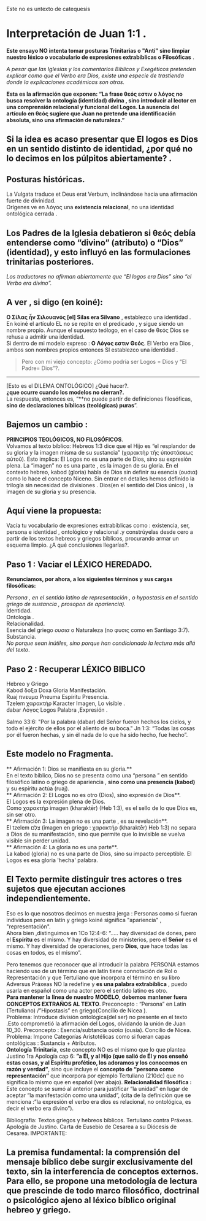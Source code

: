 Este no es untexto de catequesis 
# Interpretación de Juan 1:1 .  
**Este ensayo NO intenta tomar posturas Trinitarias o "Anti"  sino limpiar nuestro léxico o vocabulario de expresiones extrabiblicas o Filosóficas** .  

*A pesar que las Iglesias y los comentarios Bíblicos y Exegéticos pretenden explicar como que el Verbo era Dios, existe una especie de trastienda donde la explicaciones académicas son otras.* 

**Esta es la afirmación que exponen: “La frase θεός  εστιν ο λόγος no busca resolver la ontología (identidad) divina , sino introducir al lector en una comprensión relacional y funcional del Logos. 
La ausencia del artículo en θεός sugiere que Juan no pretende una identificación absoluta, sino una afirmación de naturaleza.”**
## Si la idea es acaso presentar que El logos  es Dios en un sentido distinto de identidad, ¿por qué no lo decimos en los púlpitos abiertamente? . 

## Posturas históricas.
La Vulgata traduce et Deus erat Verbum,  inclinándose hacia una afirmación fuerte de divinidad.    
Orígenes ve en λόγος una **existencia relacional**, no una identidad ontológica cerrada  .  
## Los Padres de la Iglesia debatieron si θεός debía entenderse como “divino” (atributo) o “Dios” (identidad), y esto influyó en las formulaciones trinitarias posteriores.     

*Los  traductores no  afirman abiertamente que “El logos era Dios” sino “el Verbo era divino”.*   

 ## A ver ,     si digo (en koiné): 
**Ο Σίλας ἦν Σιλουανός [el] Silas era Silvano**  ,   establezco una identidad .  
En  koiné el artículo EL no se repite en el predicado , y sigue siendo un nombre propio.
Aunque el supuesto teólogo, en el caso de θεός Dios se rehusa a admitir una identidad.  
Si dentro de mi modelo expreso :
**Ο Λόγος εστιν Θεός**. El Verbo era Dios , ambos son nombres propios entonces SI establezco una identidad .  
>Pero con mi viejo concepto: ¿Cómo podría ser Logos = Dios y “El Padre= Dios”?.

--- 
[Esto es el DILEMA ONTOLÓGICO] ¿Qué hacer?.  
**¿que ocurre cuando los modelos no cierran?.**  
La respuesta, entonces es, “**no puede partir de definiciones filosóficas, **sino de declaraciones bíblicas (teológicas) puras**”.  
## Bajemos un cambio :
**PRINCIPIOS TEOLÓGICOS, NO FILOSÓFICOS**.  
Volvamos al texto bíblico:
Hebreos 1:3 dice que el Hijo es “el resplandor de su gloria y la imagen misma de su sustancia” (χαρακτὴρ τῆς ὑποστάσεως αὐτοῦ). Esto implica:
El Logos no es una parte de Dios, sino su expresión plena.
La “imagen” no es una parte , es la imagen de su gloria.
En el contexto hebreo, kabod (gloria) habla de Dios sin definir su esencia (ουσια) como lo hace el concepto Niceno.
Sin entrar en detalles hemos definido la trilogía sin necesidad de divisiones .
Dios(en el sentido del Dios único) , la imagen de su gloria y su presencia.  
## Aquí viene la propuesta:
Vacía tu vocabulario de expresiones extrabíblicas como : existencia, ser, persona e identidad , ontológico y relacional .y constrúyelas desde cero a partir de los textos hebreos y griegos bíblicos, procurando armar un esquema limpio. ¿A qué conclusiones llegarías?.  
## Paso 1 : Vaciar el LÉXICO HEREDADO.  
**Renunciamos, por ahora, a los siguientes términos y sus cargas filosóficas:** 

*Persona , en el sentido latino de representación , o hypostasis en el sentido griego de sustancia , prosopon de apariencia).*  
Identidad.  
Ontología .  
Relacionalidad.  
Esencia del griego *ουσια* o  Naturaleza (no φυσις como en Santiago 3:7).   
Substancia.  
*No porque sean inútiles, sino porque han condicionado la lectura más allá del texto*.    

## Paso 2 : Recuperar LÉXICO BIBLICO 
Hebreo y Griego  
Kabod      δοξα   Doxa         Gloria  Manifestación.  
Ruaj       πνευμα Pneuma       Espíritu Presencia.  
Tzelem     χαρακτήρ Karacter   Imagen,   Lo visible .           
dabar      Λόγος Logos       Palabra ,Expresión .   

Salmo 33:6: "Por la palabra (dabar) del Señor fueron hechos los cielos, y todo el ejército de ellos por el aliento de su boca."
Jn 1:3: “Todas las cosas por él fueron hechas, y sin él nada de lo que ha sido hecho, fue hecho”.  
## Este modelo no Fragmenta.    
** Afirmación 1: Dios se manifiesta en su gloria.**  
En el texto bíblico, Dios no se presenta como una “persona ” en sentido filosófico latino o griego de apariencia , **sino como una presencia (kabod)** y su espíritu  actúa (ruaj).    
** Afirmación 2: El Logos no es otro (Dios), sino expresión de Dios**.  
El Logos es la expresión plena de Dios.  
 Como χαρακτήρ imagen  (kharaktēr) (Heb 1:3), es el sello de lo que Dios es, sin ser otro.  
** Afirmación 3: La imagen no es una parte , es su revelación**.   
El tzelem צֶלֶם (imagen en griego : χαρακτήρ (kharaktēr) Heb 1:3) no separa a Dios de su manifestación, sino que permite que lo invisible se vuelva visible sin perder unidad.  
** Afirmación 4: La gloria no es una parte**.  
La kabod (gloria) no es una parte de Dios, sino su impacto perceptible. El Logos es esa gloria 'hecha' palabra.   

## El Texto permite distinguir tres actores o  tres sujetos que ejecutan acciones independientemente. 
Eso es lo que nosotros decimos en nuestra jerga : Personas como si fueran individuos pero en latín y griego koiné significa "apariencia" , "representación".  
Ahora bien ,distinguimos en  1Co 12:4-6: “.....  hay diversidad de dones, pero el **Espíritu** es el mismo. Y hay diversidad de ministerios, pero el **Señor** es el mismo. Y hay diversidad de operaciones, pero **Dios**, que hace todas las cosas en todos, es el mismo”.   

Pero tenemos que reconocer que al introducir la palabra PERSONA estamos haciendo uso de un término que en latín tiene connotación de Rol o Representación y que Tertuliano que incorpora el término en su libro Adversus Práxeas NO la redefine  y  **es una palabra extrabíblica** , puedo usarla en español como una actor pero el sentido latino es otro.      
𝐏𝐚𝐫𝐚 𝐦𝐚𝐧𝐭𝐞𝐧𝐞𝐫 𝐥𝐚 𝐥𝐢́𝐧𝐞𝐚 𝐝𝐞 𝐧𝐮𝐞𝐬𝐭𝐫𝐨 𝐌𝐎𝐃𝐄𝐋𝐎, 𝐝𝐞𝐛𝐞𝐦𝐨𝐬 𝐦𝐚𝐧𝐭𝐞𝐧𝐞𝐫 𝐟𝐮𝐞𝐫𝐚 **CONCEPTOS EXTRAÑOS AL TEXTO**.
Preconcepto : “Persona” en Latín (Tertuliano) /”Hipostasis” en griego(Concilio de Nicea ).   
Problema:  Introduce división ontológica(del ser) no presente en el texto .Esto comprometió la afirmación del Logos, olvidando la unión de Juan 10_30.
Preconcepto : Esencia/subtancia οὐσία (ousía). Concilio  de Nicea.  
Problema: Impone Categorías Aristotélicas como si fueran capas ontológicas : Sustancia + Atributos.    
**Ontología Trinitaria**, este concepto NO es el mismo que lo que plantea Justino 1ra Apología cap 6: **”a Él, y al Hijo (que salió de Él y nos enseñó estas cosas, y al Espíritu profético, los adoramos y los conocemos en razón y verdad”**, sino que incluye el **concepto de “persona como representación”** que incorpora por ejemplo Tertuliano (210dc) que no significa lo mismo que en español (ver abajo).
**Relacionalidad filosófica :** Este concepto se sumó al anterior para justificar “la unidad” en lugar de aceptar “la manifestación como una unidad”, (cita de la definición que se menciona :”la expresión el verbo era dios es relacional, no ontológica, es decir el verbo era divino”).

Bibliografia:
Textos griegos y hebreos bíblicos.
Tertuliano contra Práxeas.
Apología  de Justino.
Carta de Eusebio de Cesarea a su Diócesis de Cesarea.
IMPORTANTE:
## La premisa fundamental: la comprensión del mensaje bíblico debe surgir exclusivamente del texto, sin la interferencia de conceptos externos. Para ello, se propone una metodología de lectura que prescinde de todo marco filosófico, doctrinal o psicológico ajeno al léxico bíblico original hebreo y griego.
